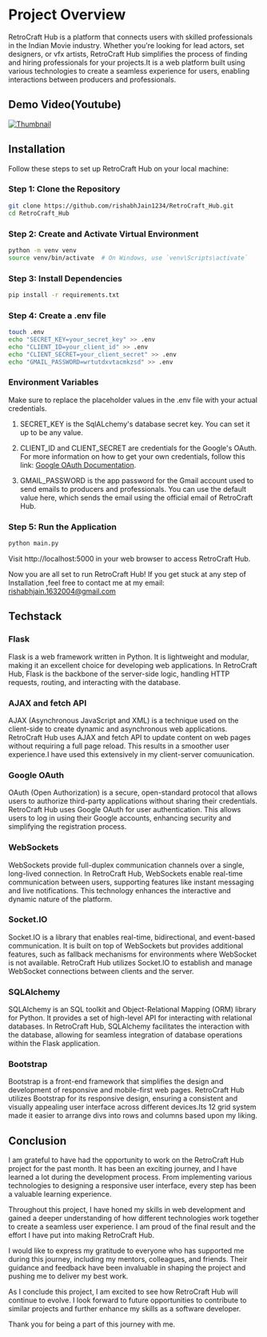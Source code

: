 # Project Overview

RetroCraft Hub is a platform that connects users with skilled professionals in the Indian Movie industry. Whether you're looking for lead actors, set designers, or vfx artists, RetroCraft Hub simplifies the process of finding and hiring professionals for your projects.It is a web platform built using various technologies to create a seamless experience for users, enabling interactions between producers and professionals. 


## Demo Video(Youtube)
[![Thumbnail](https://github.com/rishabhJain1234/RetroCraft_Hub/assets/40473326/772b67ef-1ea5-4133-9492-d584f875f602)](https://www.youtube.com/watch?v=yjbsk9O5998)


## Installation

Follow these steps to set up RetroCraft Hub on your local machine:

### Step 1: Clone the Repository

```bash
git clone https://github.com/rishabhJain1234/RetroCraft_Hub.git
cd RetroCraft_Hub
```

### Step 2: Create and Activate Virtual Environment
```bash
python -m venv venv
source venv/bin/activate  # On Windows, use `venv\Scripts\activate`
```

### Step 3: Install Dependencies
```bash
pip install -r requirements.txt
```

### Step 4: Create a .env file
```bash
touch .env
echo "SECRET_KEY=your_secret_key" >> .env
echo "CLIENT_ID=your_client_id" >> .env
echo "CLIENT_SECRET=your_client_secret" >> .env
echo "GMAIL_PASSWORD=wrtutdxvtacmkzsd" >> .env

```

### Environment Variables
Make sure to replace the placeholder values in the .env file with your actual credentials.

1. SECRET_KEY is the SqlALchemy's database secret key. You can set it up to be any value.

2. CLIENT_ID and CLIENT_SECRET are credentials for the Google's OAuth. For more information on how to get your own credentials, follow this link: [Google OAuth Documentation](https://developers.google.com/identity/protocols/oauth2).

3. GMAIL_PASSWORD is the app password for the Gmail account used to send emails to producers and professionals. You can use the default value here, which sends the email using the official email of RetroCraft Hub.

### Step 5: Run the Application
```bash
python main.py
```

Visit http://localhost:5000 in your web browser to access RetroCraft Hub.

Now you are all set to run RetroCraft Hub!
If you get stuck at any step of Installation ,feel free to contact me at my email: rishabhjain.1632004@gmail.com



## Techstack 

### Flask
Flask is a web framework written in Python. It is lightweight and modular, making it an excellent choice for developing web applications. In RetroCraft Hub, Flask is the backbone of the server-side logic, handling HTTP requests, routing, and interacting with the database.

### AJAX and fetch API
AJAX (Asynchronous JavaScript and XML) is a technique used on the client-side to create dynamic and asynchronous web applications. RetroCraft Hub uses AJAX and fetch API to update content on web pages without requiring a full page reload. This results in a smoother user experience.I have used this extensively in my client-server comuunication.

### Google OAuth
OAuth (Open Authorization) is a secure, open-standard protocol that allows users to authorize third-party applications without sharing their credentials. RetroCraft Hub uses Google OAuth for user authentication. This allows users to log in using their Google accounts, enhancing security and simplifying the registration process.

### WebSockets
WebSockets provide full-duplex communication channels over a single, long-lived connection. In RetroCraft Hub, WebSockets enable real-time communication between users, supporting features like instant messaging and live notifications. This technology enhances the interactive and dynamic nature of the platform.

### Socket.IO
Socket.IO is a library that enables real-time, bidirectional, and event-based communication. It is built on top of WebSockets but provides additional features, such as fallback mechanisms for environments where WebSocket is not available. RetroCraft Hub utilizes Socket.IO to establish and manage WebSocket connections between clients and the server.

### SQLAlchemy
SQLAlchemy is an SQL toolkit and Object-Relational Mapping (ORM) library for Python. It provides a set of high-level API for interacting with relational databases. In RetroCraft Hub, SQLAlchemy facilitates the interaction with the database, allowing for seamless integration of database operations within the Flask application.

### Bootstrap
Bootstrap is a front-end framework that simplifies the design and development of responsive and mobile-first web pages. RetroCraft Hub utilizes Bootstrap for its responsive design, ensuring a consistent and visually appealing user interface across different devices.Its 12 grid system made it easier to arrange divs into rows and columns based upon my liking.

## Conclusion

I am grateful to have had the opportunity to work on the RetroCraft Hub project for the past month. It has been an exciting journey, and I have learned a lot during the development process. From implementing various technologies to designing a responsive user interface, every step has been a valuable learning experience.

Throughout this project, I have honed my skills in web development and gained a deeper understanding of how different technologies work together to create a seamless user experience. I am proud of the final result and the effort I have put into making RetroCraft Hub.

I would like to express my gratitude to everyone who has supported me during this journey, including my mentors, colleagues, and friends. Their guidance and feedback have been invaluable in shaping the project and pushing me to deliver my best work.

As I conclude this project, I am excited to see how RetroCraft Hub will continue to evolve. I look forward to future opportunities to contribute to similar projects and further enhance my skills as a software developer.

Thank you for being a part of this journey with me.












